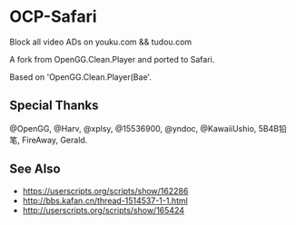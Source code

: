 OCP-Safari
==========

Block all video ADs on youku.com && tudou.com

A fork from OpenGG.Clean.Player and ported to Safari.

Based on 'OpenGG.Clean.Player(Bae'.


## Special Thanks
@OpenGG, @Harv, @xplsy, @15536900, @yndoc, @KawaiiUshio, 5B4B铅笔, FireAway, Gerald.


## See Also
* https://userscripts.org/scripts/show/162286
* http://bbs.kafan.cn/thread-1514537-1-1.html
* http://userscripts.org/scripts/show/165424
